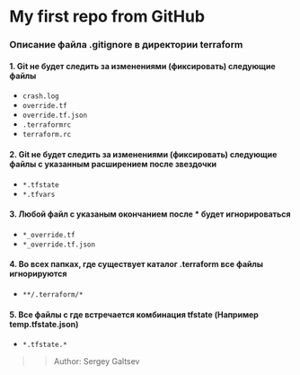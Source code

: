 # My first repo from GitHub

### Описание файла .gitignore в директории terraform
#### 1. Git не будет следить за изменениями (фиксировать) следующие файлы
+ `crash.log`
+ `override.tf`
+ `override.tf.json`
+ `.terraformrc`
+ `terraform.rc`

#### 2. Git не будет следить за изменениями (фиксировать) следующие файлы c указанным расширением после звездочки
+ `*.tfstate`
+ `*.tfvars`

#### 3. Любой файл с указаным окончанием после * будет игнорироваться
+ `*_override.tf`
+ `*_override.tf.json`

#### 4. Во всех папках, где существует каталог .terraform все файлы игнорируются
+ `**/.terraform/*`

#### 5. Все файлы с где встречается комбинация tfstate (Например temp.tfstate.json)
+ `*.tfstate.*`

>>Author: Sergey Galtsev